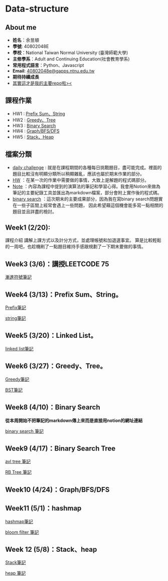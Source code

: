 # Data-structure

## About me

- **姓名**：余昱頫
- **學號**: 40802048E
- **學校**：National Taiwan Normal University (臺灣師範大學)
- **主修學系**：Adult and Continuing Education(社會教育學系)
- **常用程式語言**：Python、Javascript
- **Email**: 40802048e@gapps.ntnu.edu.tw
- **期待持續成長**
- [其實這才是我的主要repo啦><](https://github.com/banshee0716/Leetcode)

## 課程作業

- HW1 : [Prefix Sum、String](https://www.youtube.com/watch?v=GkBrdpy9IUg&feature=youtu.be)
- HW2 : [Greedy、Tree](https://www.youtube.com/watch?v=-2kUnGiv5_g&feature=youtu.be&ab_channel=ChenJacky)
- HW3 : [Binary Search]()
- HW4 : [Graph/BFS/DFS]()
- HW5 : [Stack、Heap]()

## 檔案分類

- [daily challenge](https://github.com/banshee0716/data-structure/tree/master/daily%20challenge) : 就是在課程期間的各種每日挑戰題目，盡可能完成。裡面的題目比較沒有明顯分類所以稍顯雜亂，應該也屬於期末作業的部分。
- [HW](TODO) ：在某一次的作業中需要做的事情，大致上是解題的程式碼部分。
- [Note](https://github.com/banshee0716/data-structure/tree/master/Note) ：內容為課程中提到的演算法的筆記和學習心得。我會用Notion來做為筆記的主要紀錄工具並匯出為markdown檔案，部分會附上實作後的程式碼。
- [binary search](https://github.com/banshee0716/data-structure/tree/master/binary%20search)
：這次期末的主要成果部分，因為我在寫binary search問題實在一些子區間上經常會遇上一些問題，
因此希望藉這個機會能多寫一點相關的題目並且詳盡的檢討。

## Week1 (2/20):

課程介紹 講解上課方式以及計分方式，並處理帳號和加退選事宜。 算是比較輕鬆的一周吧，也趁機刷了一點題目維持手感跟規劃了一下期末要做的事情。

## Week3 (3/6)：講授LEETCODE 75
[漸進符號筆記](https://github.com/banshee0716/data-structure/blob/master/Note/%E6%BC%B8%E9%80%B2%E7%AC%A6%E8%99%9F%20Asymptotic%20Notation%2079aac38e7bb9435ebd513fdbdbb5daea.md)
## Week4 (3/13)：Prefix Sum、String。
[Prefix筆記](https://github.com/banshee0716/data-structure/blob/master/Note/%E5%89%8D%E7%B6%B4%E5%92%8C%20Prefix%20sum.md) <br>

[string筆記](https://github.com/banshee0716/data-structure/blob/master/Note/%E5%AD%97%E4%B8%B2%20String%20c73fcdf8b96d45aa8491c429fd14f2b0.md)
## Week5 (3/20)：Linked List。
[linked list筆記](https://github.com/banshee0716/data-structure/blob/master/Note/%E9%8F%88%E7%B5%90%E4%B8%B2%E5%88%97%20Linked%20list.md)
## Week6 (3/27)：Greedy、Tree。

[Greedy筆記](https://github.com/banshee0716/data-structure/blob/master/Note/%E8%B2%AA%E5%A9%AA%E6%BC%94%E7%AE%97%E6%B3%95%20greedy.md)

[BST筆記](https://github.com/banshee0716/data-structure/blob/master/Note/%E4%BA%8C%E5%85%83%E6%90%9C%E5%B0%8B%E6%A8%B9%20Binary%20Search%20Tree%207190cdffb30a4178a1e66f42ca8df1f7.md)

## Week8 (4/10)：Binary Search
**從本周開始不把筆記的markdown傳上來而是直接用notion的網址連結**

[binary search 筆記](https://sphenoid-sky-503.notion.site/Binary-search-863620e44cc54f0f87882f907031a7f8)
## Week9 (4/17)：Binary Search Tree
[avl tree 筆記](https://sphenoid-sky-503.notion.site/AVL-Tree-92f5a7ef342b4068821f7d78fb1f304c)

[RB Tree 筆記](https://sphenoid-sky-503.notion.site/Red-Black-Tree-4367716393d84bbf9c3abafa83345359)
## Week10 (4/24)：Graph/BFS/DFS

## Week11 (5/1)：hashmap

[hashmap筆記](https://sphenoid-sky-503.notion.site/Hash-map-74d70312320b492887432a85273edd9e)

[bloom filter 筆記](https://sphenoid-sky-503.notion.site/Bloom-filter-65b2a223844c42a490d9b71f80f88f65)

## Week 12 (5/8)：Stack、heap


[Stack筆記](https://sphenoid-sky-503.notion.site/Stack-6df34f01a75a45fcbb077e8b3af3c582)

[heap 筆記](https://sphenoid-sky-503.notion.site/Heap-aca66687c2ed44cd854a522a50d0cd81)
